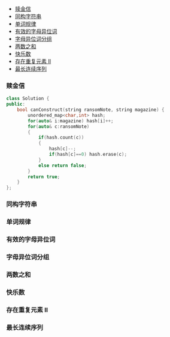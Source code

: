 - [赎金信](#赎金信)
- [同构字符串](#同构字符串)
- [单词规律](#单词规律)
- [有效的字母异位词](#有效的字母异位词)
- [字母异位词分组](#字母异位词分组)
- [两数之和](#两数之和)
- [快乐数](#快乐数)
- [存在重复元素 II](#存在重复元素-ii)
- [最长连续序列](#最长连续序列)
### 赎金信
``` cpp
class Solution {
public:
    bool canConstruct(string ransomNote, string magazine) {
        unordered_map<char,int> hash;
        for(auto& i:magazine) hash[i]++;
        for(auto& c:ransomNote)
        {
            if(hash.count(c))
            {
                hash[c]--;
                if(hash[c]==0) hash.erase(c);
            }
            else return false;
        }
        return true;
    }
};
```
### 同构字符串
### 单词规律
### 有效的字母异位词
### 字母异位词分组
### 两数之和
### 快乐数
### 存在重复元素 II
### 最长连续序列